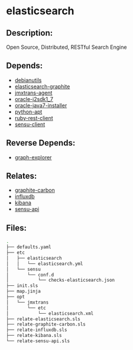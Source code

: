 # elasticsearch

## Description:

Open Source, Distributed, RESTful Search Engine

## Depends:

  -  [debianutils](/salt/debianutils)
  -  [elasticsearch-graphite](/salt/elasticsearch-graphite)
  -  [jmxtrans-agent](/salt/jmxtrans-agent)
  -  [oracle-j2sdk1\_7](/salt/oracle-j2sdk1_7)
  -  [oracle-java7-installer](/salt/oracle-java7-installer)
  -  [python-apt](/salt/python-apt)
  -  [ruby-rest-client](/salt/ruby-rest-client)
  -  [sensu-client](/salt/sensu-client)

## Reverse Depends:

  -  [graph-explorer](/salt/graph-explorer)

## Relates:

  -  [graphite-carbon](/salt/graphite-carbon)
  -  [influxdb](/salt/influxdb)
  -  [kibana](/salt/kibana)
  -  [sensu-api](/salt/sensu-api)

## Files:

```bash
.
├── defaults.yaml
├── etc
│   ├── elasticsearch
│   │   └── elasticsearch.yml
│   └── sensu
│       └── conf.d
│           └── checks-elasticsearch.json
├── init.sls
├── map.jinja
├── opt
│   └── jmxtrans
│       └── etc
│           └── elasticsearch.xml
├── relate-elasticsearch.sls
├── relate-graphite-carbon.sls
├── relate-influxdb.sls
├── relate-kibana.sls
└── relate-sensu-api.sls
```
